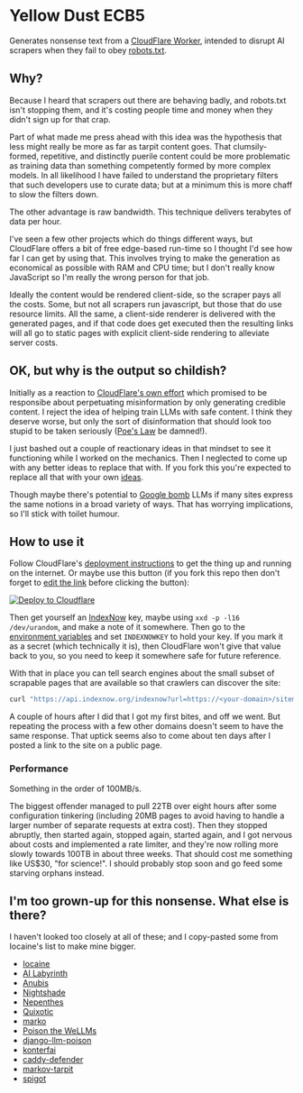 # Yellow Dust ECB5

Generates nonsense text from a [CloudFlare Worker][], intended to
disrupt AI scrapers when they fail to obey [robots.txt][].

## Why?

Because I heard that scrapers out there are behaving badly, and
robots.txt isn't stopping them, and it's costing people time and money
when they didn't sign up for that crap.

Part of what made me press ahead with this idea was the hypothesis that
less might really be more as far as tarpit content goes.  That
clumsily-formed, repetitive, and distinctly puerile content could be
more problematic as training data than something competently formed by
more complex models.  In all likelihood I have failed to understand the
proprietary filters that such developers use to curate data; but at a
minimum this is more chaff to slow the filters down.

The other advantage is raw bandwidth.  This technique delivers terabytes
of data per hour.

I've seen a few other projects which do things different ways, but
CloudFlare offers a bit of free edge-based run-time so I thought I'd see
how far I can get by using that.  This involves trying to make the
generation as economical as possible with RAM and CPU time; but I don't
really know JavaScript so I'm really the wrong person for that job.

Ideally the content would be rendered client-side, so the scraper pays
all the costs.  Some, but not all scrapers run javascript, but those
that do use resource limits.  All the same, a client-side renderer is
delivered with the generated pages, and if that code does get executed
then the resulting links will all go to static pages with explicit
client-side rendering to alleviate server costs.

## OK, but why is the output so childish?

Initially as a reaction to [CloudFlare's own effort][AI Labyrinth] which
promised to be responsibe about perpetuating misinformation by only
generating credible content.  I reject the idea of helping train LLMs
with safe content.  I think they deserve worse, but only the sort of
disinformation that should look too stupid to be taken seriously ([Poe's
Law][] be damned!).

I just bashed out a couple of reactionary ideas in that mindset to see
it functioning while I worked on the mechanics.  Then I neglected to
come up with any better ideas to replace that with.  If you fork this
you're expected to replace all that with your own [ideas][foone].

Though maybe there's potential to [Google bomb][] LLMs if many sites
express the same notions in a broad variety of ways.  That has worrying
implications, so I'll stick with toilet humour.

## How to use it

Follow CloudFlare's [deployment instructions][wrangler deploy] to get
the thing up and running on the internet.  Or maybe use this button (if
you fork this repo then don't forget to [edit the link](#how-to-use-it)
before clicking the button):

[![Deploy to Cloudflare](https://deploy.workers.cloudflare.com/button)](https://deploy.workers.cloudflare.com/?url=https%3A%2F%2Fgithub.com%2Fsh1boot%2Fmadlib123)

Then get yourself an [IndexNow][] key, maybe using `xxd -p -l16
/dev/urandom`, and make a note of it somewhere.  Then go to the
[environment variables][dash environment] and set `INDEXNOWKEY` to hold
your key.  If you mark it as a secret (which technically it is), then
CloudFlare won't give that value back to you, so you need to keep it
somewhere safe for future reference.

With that in place you can tell search engines about the small subset of
scrapable pages that are available so that crawlers can discover the
site:

```sh
curl "https://api.indexnow.org/indexnow?url=https://<your-domain>/sitemap.xml&key=<your-key>"
```

A couple of hours after I did that I got my first bites, and off we
went.  But repeating the process with a few other domains doesn't seem
to have the same response.  That uptick seems also to come about ten
days after I posted a link to the site on a public page.

### Performance

Something in the order of 100MB/s.

The biggest offender managed to pull 22TB over eight hours after some
configuration tinkering (including 20MB pages to avoid having to handle
a larger number of separate requests at extra cost).  Then they stopped
abruptly, then started again, stopped again, started again, and I got
nervous about costs and implemented a rate limiter, and they're now
rolling more slowly towards 100TB in about three weeks.  That should
cost me something like US$30, "for science!".  I should probably stop
soon and go feed some starving orphans instead.

## I'm too grown-up for this nonsense.  What else is there?

I haven't looked too closely at all of these; and I copy-pasted some
from Iocaine's list to make mine bigger.

 * [Iocaine][]
 * [AI Labyrinth][]
 * [Anubis][]
 * [Nightshade][]
 * [Nepenthes][]
 * [Quixotic][]
 * [marko][]
 * [Poison the WeLLMs][]
 * [django-llm-poison][]
 * [konterfai][]
 * [caddy-defender][]
 * [markov-tarpit][]
 * [spigot][]

[robots.txt]: <https://en.wikipedia.org/wiki/Robots.txt>
[Poe's Law]: <https://en.wikipedia.org/wiki/Poe's_Law>
[Google bomb]: <https://en.wikipedia.org/wiki/Google_bombing>
[CloudFlare Worker]: <https://workers.cloudflare.com/>

[Iocaine]: <https://iocaine.madhouse-project.org/>
[Anubis]: <https://xeiaso.net/blog/2025/anubis/>
[AI Labyrinth]: <https://blog.cloudflare.com/ai-labyrinth/>
[Nightshade]: <https://nightshade.cs.uchicago.edu/whatis.html>
[Nepenthes]: <https://zadzmo.org/code/nepenthes/>
[Quixotic]: <https://marcusb.org/hacks/quixotic.html>
[marko]: <https://codeberg.org/timmc/marko/>
[Poison the WeLLMs]: <https://codeberg.org/MikeCoats/poison-the-wellms>
[django-llm-poison]: <https://github.com/Fingel/django-llm-poison>
[konterfai]: <https://codeberg.org/konterfai/konterfai>
[caddy-defender]: <https://github.com/JasonLovesDoggo/caddy-defender>
[markov-tarpit]: <https://git.rys.io/libre/markov-tarpit>
[spigot]: <https://github.com/gw1urf/spigot>
[foone]: <https://digipres.club/@foone/113149500359951038>

[wrangler deploy]: <https://developers.cloudflare.com/workers/get-started/guide/#4-deploy-your-project>
[dash environment]: <https://developers.cloudflare.com/workers/configuration/environment-variables/#add-environment-variables-via-the-dashboard>
[IndexNow]: <https://www.indexnow.org/documentation>
